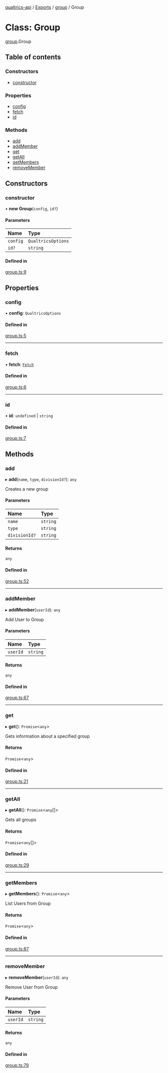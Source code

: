 [qualtrics-api](../README.md) / [Exports](../modules.md) / [group](../modules/group.md) / Group

# Class: Group

[group](../modules/group.md).Group

## Table of contents

### Constructors

- [constructor](group.Group.md#constructor)

### Properties

- [config](group.Group.md#config)
- [fetch](group.Group.md#fetch)
- [id](group.Group.md#id)

### Methods

- [add](group.Group.md#add)
- [addMember](group.Group.md#addmember)
- [get](group.Group.md#get)
- [getAll](group.Group.md#getall)
- [getMembers](group.Group.md#getmembers)
- [removeMember](group.Group.md#removemember)

## Constructors

### constructor

• **new Group**(`config`, `id?`)

#### Parameters

| Name | Type |
| :------ | :------ |
| `config` | `QualtricsOptions` |
| `id?` | `string` |

#### Defined in

[group.ts:9](https://github.com/Miramac/node-qualtrics-api/blob/22d0f86/lib/group.ts#L9)

## Properties

### config

• **config**: `QualtricsOptions`

#### Defined in

[group.ts:5](https://github.com/Miramac/node-qualtrics-api/blob/22d0f86/lib/group.ts#L5)

___

### fetch

• **fetch**: [`Fetch`](fetch.Fetch.md)

#### Defined in

[group.ts:6](https://github.com/Miramac/node-qualtrics-api/blob/22d0f86/lib/group.ts#L6)

___

### id

• **id**: `undefined` \| `string`

#### Defined in

[group.ts:7](https://github.com/Miramac/node-qualtrics-api/blob/22d0f86/lib/group.ts#L7)

## Methods

### add

▸ **add**(`name`, `type`, `divisionId?`): `any`

Creates a new group

#### Parameters

| Name | Type |
| :------ | :------ |
| `name` | `string` |
| `type` | `string` |
| `divisionId?` | `string` |

#### Returns

`any`

#### Defined in

[group.ts:52](https://github.com/Miramac/node-qualtrics-api/blob/22d0f86/lib/group.ts#L52)

___

### addMember

▸ **addMember**(`userId`): `any`

Add User to Group

#### Parameters

| Name | Type |
| :------ | :------ |
| `userId` | `string` |

#### Returns

`any`

#### Defined in

[group.ts:67](https://github.com/Miramac/node-qualtrics-api/blob/22d0f86/lib/group.ts#L67)

___

### get

▸ **get**(): `Promise`<`any`\>

Gets information about a specified group

#### Returns

`Promise`<`any`\>

#### Defined in

[group.ts:21](https://github.com/Miramac/node-qualtrics-api/blob/22d0f86/lib/group.ts#L21)

___

### getAll

▸ **getAll**(): `Promise`<`any`[]\>

Gets all groups

#### Returns

`Promise`<`any`[]\>

#### Defined in

[group.ts:29](https://github.com/Miramac/node-qualtrics-api/blob/22d0f86/lib/group.ts#L29)

___

### getMembers

▸ **getMembers**(): `Promise`<`any`\>

List Users from Group

#### Returns

`Promise`<`any`\>

#### Defined in

[group.ts:87](https://github.com/Miramac/node-qualtrics-api/blob/22d0f86/lib/group.ts#L87)

___

### removeMember

▸ **removeMember**(`userId`): `any`

Remove User from Group

#### Parameters

| Name | Type |
| :------ | :------ |
| `userId` | `string` |

#### Returns

`any`

#### Defined in

[group.ts:79](https://github.com/Miramac/node-qualtrics-api/blob/22d0f86/lib/group.ts#L79)
